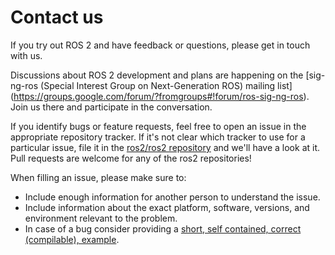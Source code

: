 # Contact us
If you try out ROS 2 and have feedback or questions, please get in touch with us.

Discussions about ROS 2 development and plans are happening on the [sig-ng-ros (Special Interest Group on Next-Generation ROS) mailing list] (https://groups.google.com/forum/?fromgroups#!forum/ros-sig-ng-ros).
Join us there and participate in the conversation.

If you identify bugs or feature requests, feel free to open an issue in the appropriate repository tracker. If it's not clear which tracker to use for a particular issue, file it in the [ros2/ros2 repository](https://github.com/ros2/ros2/issues) and we'll have a look at it. Pull requests are welcome for any of the ros2 repositories!

When filling an issue, please make sure to:

* Include enough information for another person to understand the issue.
* Include information about the exact platform, software, versions, and environment relevant to the problem.
* In case of a bug consider providing a [short, self contained, correct (compilable), example](http://sscce.org/).